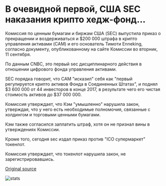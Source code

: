 # В очевидной первой, США SEC наказания крипто хедж-фонд...

Комиссия по ценным бумагам и биржам США (SEC) выпустила приказ о прекращении и воздерживаться и $200 000 штрафа в крипто управления активами (CAM) и его основатель Тимоти Enneking, согласно документу, опубликованному на сайте Комиссии во вторник, 11 сентября.

По данным CNBC, это первый sec дисциплинарного действия в отношении цифрового фонда управления активами.

SEC порядка говорит, что CAM "исказил" себя как "первый регулируется крипто активов Фонда в Соединенных Штатах", и поднял $3 600 000 от 44 инвесторов в конце 2017, в результате чего его чистая стоимость активов до $37 000 000.

Комиссия утверждает, что Кэм "умышленно" нарушила закон, утверждая, что у него есть необходимые полномочия, связанные с холдингом и торговыми ценными бумагами.

Кэм также согласился заплатить штраф, хотя он не признал вины в утверждениях Комиссии.

Кроме того, сегодня sec издал приказ против "ICO супермаркет" токенлот.

Комиссия утверждает, что токенлот нарушила закон, не зарегистрировавшись.

[Original source](https://cointelegraph.com/news/in-an-apparent-first-us-sec-penalizes-crypto-hedge-fund)

![stats](https://c.statcounter.com/11760860/0/a89fa40b/1/ "stats")